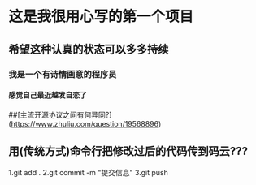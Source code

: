 # 这是我很用心写的第一个项目
## 希望这种认真的状态可以多多持续
### 我是一个有诗情画意的程序员
#### 感觉自己最近越发自恋了
##[主流开源协议之间有何异同?]
(https://www.zhuliu.com/question/19568896)
## 用(传统方式)命令行把修改过后的代码传到码云???
1.git add .
2.git commit -m "提交信息"
3.git push